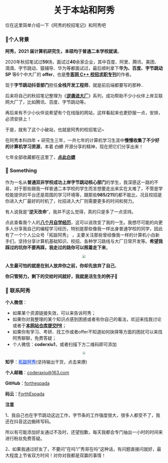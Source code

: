 <p id="关于阿秀"></p>
<h1 align="center">关于本站和阿秀</h1>

<p id="个人背景">仅在这里简单介绍一下《阿秀的校招笔记》和阿秀吧</p>

### **🎉个人背景**

**阿秀，2021 届计算机研究生，本硕均于普通二本学校就读**。

2020年秋招笔试过**59**场，面试过**40**余家企业，其中百度、阿里、腾讯、美团、滴滴、字节跳动、猿辅导、华为等都面试过，最后顺利拿下**华为、百度、字节跳动SP** 等6个中大厂的 **offer**，也是<font style="font-weight:bold; color:#4169E1;text-decoration:underline;" target="_blank">[牛客网 C++ 校招求职专刊](https://www.nowcoder.com/tutorial/10043/index)</font>的作者。

现于**字节跳动抖音部门**担任**全栈开发工程师**，就是前后端都要写的那种..

后来将自己的秋招笔记整理为《<font style="font-weight:bold; color:#4169E1;text-decoration:underline;">[逆袭进大厂](https://mp.weixin.qq.com/mp/appmsgalbum?__biz=Mzg2MDU0ODM3MA==&action=getalbum&album_id=1728595536544366595&uin=&key=&devicetype=Windows+10+x64&version=6302019a&lang=zh_CN&ascene=7&fontgear)</font>》系列，成功帮助不少小伙伴上岸互联网大厂了，比如腾讯、百度、字节跳动等。

再后来有不少小伙伴说希望有个在线版的网站，这样看起来也更舒服一点，安排，必须安排上！

于是，就有了这个小破站，也就是阿秀的校招笔记~

在阿秀本科四年 + 研究生三年，一共七年的计算机学习生涯中**慢慢收集了不少好的计算机学习资源**，本着 ~~白嫖~~ 开源分享的精神，现在把它们分享出来！

七年全部收藏都在这里了，<font style="font-weight:bold; color:#4169E1;text-decoration:underline;">[点此白嫖](Doc/免费资源/Download.md)</font>

<p id="作为一名从"></p>

### 🐼 Something

作为一名从**普通双非学校成功上岸字节跳动核心部门**的学生，我深感这一路的不易，对于那些跟我一样普通二本学校的学生而言想要走出来实在太难了，不管是学校能提供的平台还是周围的学习环境等，跟那些**985/211**的都不能比，况且校招是你进入大厂最好的时机了，社招进入大厂则需要更多的时间和努力。

有人说我是“**逆天改命**”，我并不这么觉得，真的只是多了一点坚持。

点此查看我个人的<font style="font-weight:bold; color:#4169E1;text-decoration:underline;">[八个月自学经历](https://mp.weixin.qq.com/s/vSzbITIYEVQNE1LgIzmPJg)</font>，这可以说改变了我的一生。我想尽可能的向更多人分享我自己的编程学习经历，特别是那些像我一样出身普通学校的同学，因此有了一个个人公众号「拓跋阿秀」 ，主要关注那些曾经像我一样的计算机小白新手们，坚持分享计算机基础知识、校招、各种学习路线与大厂日常开发等。**希望我踩过的坑你不要再踩，我走过的路你可以照着走下来**。 

<div align="center">
    <img src="https://cdn.jsdelivr.net/gh/forthespada/mediaImage2@3.8/202105/进大厂公众号.png" style="zoom:65%;" />
</div>


**人生最可怕的就是在别人放弃你之前，你却先放弃了自己**。

**你只管努力，剩下的交给时间就好，我就是活生生的例子💖**

<p id="联系阿秀"></p>

### 💌 联系阿秀

**个人微信**：

- 如果某个资源链接失效，可以来告诉阿秀；
- 如果你对我整理的某个知识点感到困惑或者有你自己的看法，欢迎来找我讨论或者于<font style="font-weight:bold; color:#4169E1;text-decoration:underline;">[本网站仓库提交PR](https://github.com/forthespada/InterviewGuide)</font>；
- 如果你有学习、考研、找工作或者offer不知道如何抉择等方面的困扰可以来找阿秀聊聊，免费答疑；
- 个人微信：**coderxiu1**，或者扫描下方二维码即可添加

<div align="center">
    <img src="https://cdn.jsdelivr.net/gh/forthespada/mediaImage3@1.0/202107/%E9%98%BF%E7%A7%80%E4%BA%8C%E5%8F%B7%E7%BA%AF%E5%BE%AE%E4%BF%A1.jpg" style="zoom:50%;" />
</div>


**知乎**：<a target="_blank" style="font-weight:bold; color:#4169E1;text-decoration:underline;" href="https://www.zhihu.com/people/tuo-ba-a-xiu">拓跋阿秀</a>(坚持输出干货，点击来撩)

**个人邮箱**：coderaxiu@163.com

**GitHub**：[forthespada](https://github.com/forthespada)

**码云**：[ForthEspada](https://gitee.com/ForthEspada)



**注意**

1、我自己也在字节跳动这边工作，字节条的工作强度很大，很多人都受不了，我还在抖音这边搬砖写码。

所以有可能添加好友通过不及时，还望抱歉，每天我都会专门抽出一小时的时间来进行粉丝免费答疑。

2、如果我通过好友了，不要问”在吗“/”秀哥在吗“这种话，有问题直接问就好，最大程度上节省双方时间！对你对我都是双赢的事情！









